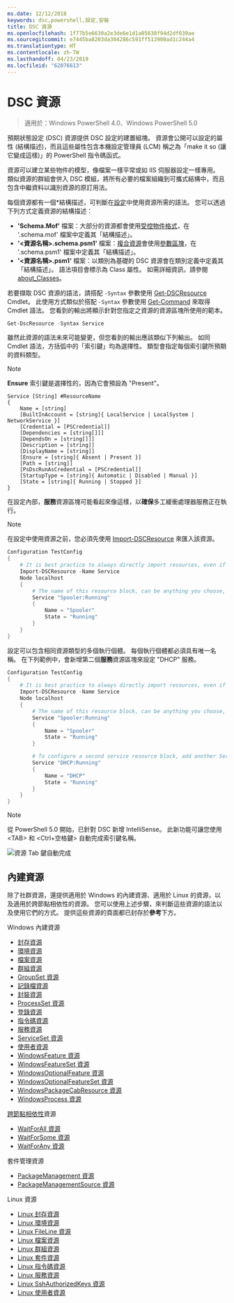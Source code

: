 ```yaml
---
ms.date: 12/12/2018
keywords: dsc,powershell,設定,安裝
title: DSC 資源
ms.openlocfilehash: 1f77b5e6630a2e3de6e1d1a05638f94d2df039ae
ms.sourcegitcommit: e7445ba8203da304286c591ff513900ad1c244a4
ms.translationtype: HT
ms.contentlocale: zh-TW
ms.lasthandoff: 04/23/2019
ms.locfileid: "62076613"
---
```

# <a name="dsc-resources"></a>DSC 資源

>適用於：Windows PowerShell 4.0、Windows PowerShell 5.0

預期狀態設定 (DSC) 資源提供 DSC 設定的建置組塊。 資源會公開可以設定的屬性 (結構描述)，而且這些屬性包含本機設定管理員 (LCM) 稱之為「make it so (讓它變成這樣)」的 PowerShell 指令碼函式。

資源可以建立某些物件的模型，像檔案一樣平常或如 IIS 伺服器設定一樣專用。  類似資源的群組會併入 DSC 模組，將所有必要的檔案組織到可攜式結構中，而且包含中繼資料以識別資源的原訂用法。

每個資源都有一個*結構描述，可判斷在[設定](../configurations/configurations.md)中使用資源所需的語法。 您可以透過下列方式定義資源的結構描述：

- **'Schema.Mof'** 檔案：大部分的資源都會使用[受控物件格式](/windows/desktop/wmisdk/managed-object-format--mof-)，在 '.schema.mof' 檔案中定義其「結構描述」。
- **'\<資源名稱\>.schema.psm1'** 檔案：[複合資源](../configurations/compositeConfigs.md)會使用[參數區塊](/powershell/module/microsoft.powershell.core/about/about_functions?view=powershell-6#functions-with-parameters)，在 '<ResourceName>.schema.psm1' 檔案中定義其「結構描述」。
- **'\<資源名稱\>.psm1'** 檔案：以類別為基礎的 DSC 資源會在類別定義中定義其「結構描述」。 語法項目會標示為 Class 屬性。 如需詳細資訊，請參閱 [about_Classes](/powershell/module/psdesiredstateconfiguration/about/about_classes_and_dsc)。

若要擷取 DSC 資源的語法，請搭配 `-Syntax` 參數使用 [Get-DSCResource](/powershell/module/PSDesiredStateConfiguration/Get-DscResource) Cmdlet。 此使用方式類似於搭配 `-Syntax` 參數使用 [Get-Command](/powershell/module/microsoft.powershell.core/get-command) 來取得 Cmdlet 語法。 您看到的輸出將顯示針對您指定之資源的資源區塊所使用的範本。

```powershell
Get-DscResource -Syntax Service
```

雖然此資源的語法未來可能變更，但您看到的輸出應該類似下列輸出。 如同 Cmdlet 語法，方括弧中的「索引鍵」均為選擇性。 類型會指定每個索引鍵所預期的資料類型。

> [!NOTE]
> **Ensure** 索引鍵是選擇性的，因為它會預設為 "Present"。

```output
Service [String] #ResourceName
{
    Name = [string]
    [BuiltInAccount = [string]{ LocalService | LocalSystem | NetworkService }]
    [Credential = [PSCredential]]
    [Dependencies = [string[]]]
    [DependsOn = [string[]]]
    [Description = [string]]
    [DisplayName = [string]]
    [Ensure = [string]{ Absent | Present }]
    [Path = [string]]
    [PsDscRunAsCredential = [PSCredential]]
    [StartupType = [string]{ Automatic | Disabled | Manual }]
    [State = [string]{ Running | Stopped }]
}
```

在設定內部，**服務**資源區塊可能看起來像這樣，以**確保**多工緩衝處理器服務正在執行。

> [!NOTE]
> 在設定中使用資源之前，您必須先使用 [Import-DSCResource](../configurations/import-dscresource.md) 來匯入該資源。

```powershell
Configuration TestConfig
{
    # It is best practice to always directly import resources, even if the resource is a built-in resource.
    Import-DSCResource -Name Service
    Node localhost
    {
        # The name of this resource block, can be anything you choose, as long as it is of type [String] as indicated by the schema.
        Service "Spooler:Running"
        {
            Name = "Spooler"
            State = "Running"
        }
    }
}
```

設定可以包含相同資源類型的多個執行個體。 每個執行個體都必須具有唯一名稱。 在下列範例中，會新增第二個**服務**資源區塊來設定 "DHCP" 服務。

```powershell
Configuration TestConfig
{
    # It is best practice to always directly import resources, even if the resource is a built-in resource.
    Import-DSCResource -Name Service
    Node localhost
    {
        # The name of this resource block, can be anything you choose, as long as it is of type [String] as indicated by the schema.
        Service "Spooler:Running"
        {
            Name = "Spooler"
            State = "Running"
        }

        # To configure a second service resource block, add another Service resource block and use a unique name.
        Service "DHCP:Running"
        {
            Name = "DHCP"
            State = "Running"
        }
    }
}
```

> [!NOTE]
> 從 PowerShell 5.0 開始，已針對 DSC 新增 IntelliSense。 此新功能可讓您使用 \<TAB\> 和 \<Ctrl+空格鍵\> 自動完成索引鍵名稱。

![資源 Tab 鍵自動完成](../media/resource-tabcompletion.png)

## <a name="built-in-resources"></a>內建資源

除了社群資源，還提供適用於 Windows 的內建資源、適用於 Linux 的資源，以及適用於跨節點相依性的資源。 您可以使用上述步驟，來判斷這些資源的語法以及使用它們的方式。 提供這些資源的頁面都已封存於**參考**下方。

Windows 內建資源

* [封存資源](../reference/resources/windows/archiveResource.md)
* [環境資源](../reference/resources/windows/environmentResource.md)
* [檔案資源](../reference/resources/windows/fileResource.md)
* [群組資源](../reference/resources/windows/groupResource.md)
* [GroupSet 資源](../reference/resources/windows/groupSetResource.md)
* [記錄檔資源](../reference/resources/windows/logResource.md)
* [封裝資源](../reference/resources/windows/packageResource.md)
* [ProcessSet 資源](../reference/resources/windows/ProcessSetResource.md)
* [登錄資源](../reference/resources/windows/registryResource.md)
* [指令碼資源](../reference/resources/windows/scriptResource.md)
* [服務資源](../reference/resources/windows/serviceResource.md)
* [ServiceSet 資源](../reference/resources/windows/serviceSetResource.md)
* [使用者資源](../reference/resources/windows/userResource.md)
* [WindowsFeature 資源](../reference/resources/windows/windowsFeatureResource.md)
* [WindowsFeatureSet 資源](../reference/resources/windows/windowsFeatureSetResource.md)
* [WindowsOptionalFeature 資源](../reference/resources/windows/windowsOptionalFeatureResource.md)
* [WindowsOptionalFeatureSet 資源](../reference/resources/windows/windowsOptionalFeatureSetResource.md)
* [WindowsPackageCabResource 資源](../reference/resources/windows/windowsPackageCabResource.md)
* [WindowsProcess 資源](../reference/resources/windows/windowsProcessResource.md)

[跨節點相依性](../configurations/crossNodeDependencies.md)資源

* [WaitForAll 資源](../reference/resources/windows/waitForAllResource.md)
* [WaitForSome 資源](../reference/resources/windows/waitForSomeResource.md)
* [WaitForAny 資源](../reference/resources/windows/waitForAnyResource.md)

套件管理資源

* [PackageManagement 資源](../reference/resources/packagemanagement/PackageManagementDscResource.md)
* [PackageManagementSource 資源](../reference/resources/packagemanagement/PackageManagementSourceDscResource.md)

Linux 資源

* [Linux 封存資源](../reference/resources/linux/lnxArchiveResource.md)
* [Linux 環境資源](../reference/resources/linux/lnxEnvironmentResource.md)
* [Linux FileLine 資源](../reference/resources/linux/lnxFileLineResource.md)
* [Linux 檔案資源](../reference/resources/linux/lnxFileResource.md)
* [Linux 群組資源](../reference/resources/linux/lnxGroupResource.md)
* [Linux 套件資源](../reference/resources/linux/lnxPackageResource.md)
* [Linux 指令碼資源](../reference/resources/linux/lnxScriptResource.md)
* [Linux 服務資源](../reference/resources/linux/lnxServiceResource.md)
* [Linux SshAuthorizedKeys 資源](../reference/resources/linux/lnxSshAuthorizedKeysResource.md)
* [Linux 使用者資源](../reference/resources/linux/lnxUserResource.md)
